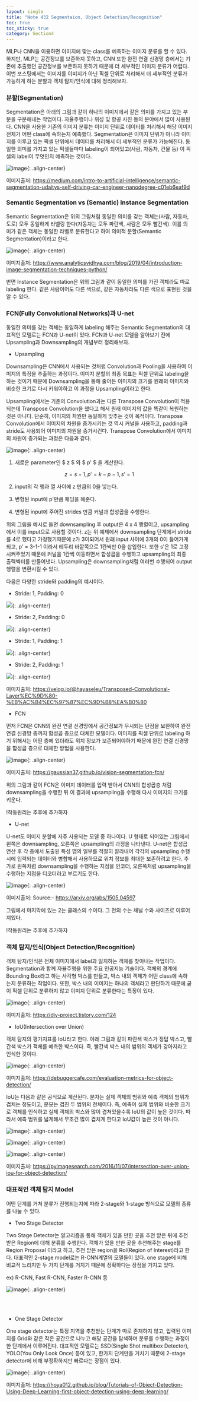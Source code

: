 ```yaml
---
layout: single
title: "Note 432 Segmentaion, Object Detection/Recognition"
toc: true
toc_sticky: true
category: Section4
---
```


MLP나 CNN을 이용하면 이미지에 맞는 class를 예측하는 이미지 분류를 할 수 있다. 하지만, MLP는 공간정보를 보존하지 못하고, CNN 또한 완전 연결 신경망 층에서는 기존에 추출했던
공간정보를 보존하지 못하기 때문에 더 세부적인 이미지 분류가 어렵다. 이번 포스팅에서는 이미지를 이미지가 아닌 픽셀 단위로 처리해서 더 세부적인 분류가 가능하게 하는 분할과
객체 탐지/인식에 대해 정리해보자.

### 분할(Segmentation)
Segmentation은 아래의 그림과 같이 하나의 이미지에서 같은 의미를 가지고 있는 부분을 구분해내는 작업이다. 자율주행이나 위성 및 항공 사진 등의 분야에서 많이 사용된다. CNN을 사용한
기존의 이미지 분류는 이미지 단위로 데이터를 처리해서 해당 이미지 전체가 어떤 class에 속하는지 예측했다. Segmentation은 이미지 단위가 아니라 이미지를 이루고 있는 픽셀 단위에서
데이터를 처리해서 더 세부적인 분류가 가능해진다. 동일한 의미를 가지고 있는 픽셀들마다 labeling이 되어있고(사람, 자동차, 건물 등) 이 픽셀의 label이 무엇인지 예측하는 것이다.

![image](https://user-images.githubusercontent.com/97672187/168040455-decec031-ff5b-44c5-aa05-b4962cd0db6b.png){: .align-center}

이미지출처: https://medium.com/intro-to-artificial-intelligence/semantic-segmentation-udaitys-self-driving-car-engineer-nanodegree-c01eb6eaf9d

### Semantic Segmentation vs (Semantic) Instance Segmentation
Semantic Segmentation은 위의 그림처럼 동일한 의미를 갖는 객체는(사람, 자동차, 도로) 모두 동일하게 라벨링 한다(자동차는 모두 파란색, 사람은 모두 빨간색).
이를 의미가 같은 객체는 동일한 라벨로 분류한다고 하여 의미적 분할(Semantic Segmentation)이라고 한다.

![image](https://user-images.githubusercontent.com/97672187/168042025-afbafe2c-6413-4a64-b9be-2681c978354d.png){: .align-center}

이미지출처: https://www.analyticsvidhya.com/blog/2019/04/introduction-image-segmentation-techniques-python/

반면 Instance Segmentation은 위의 그림과 같이 동일한 의미를 가진 객체라도 따로 labeling 한다. 같은 사람이어도 다른 색으로, 같은 자동차라도 다른 색으로 표현된 것을 알 수 있다.

### FCN(Fully Convolutional Networks)과 U-net
동일한 의미를 갖는 객체는 동일하게 labeling 해주는 Semantic Segmentation의 대표적인 모델로는 FCN과 U-net이 있다. FCN과 U-net 모델을 알아보기 전에 Upsampling과 Downsampling의
개념부터 정리해보자.

- Upsampling

Downsampling은 CNN에서 사용되는 것처럼 Convolution과 Pooling을 사용하여 이미지의 특징을 추출하는 과정이다. 이미지 분할의 최종 목표는 픽셀 단위로 labeling을 하는 것이기 때문에
Downsampling을 통해 줄어든 이미지의 크기를 원래의 이미지와 비슷한 크기로 다시 키워야하고 이 과정을  Upsampling이라고 한다.

Upsampling에서는 기존의 Convolution과는 다른 Transpose Convolution이 적용되는데 Transpose Convolution을 했다고 해서 원래 이미지의 값을 똑같이 복원하는 것은 아니다.
단순히, 이미지의 차원만 동일하게 맞추는 것이 목적이다. Transpose Convolution에서 이미지의 차원을 증가시키는 것 역시 커널을 사용하고, padding과 stride도 사용되어 이미지의
차원을 증가시킨다. Transpose Convolution에서 이미지의 차원이 증가되는 과정은 다음과 같다.

![image](https://user-images.githubusercontent.com/97672187/168050868-2af33996-c24d-46e6-93cd-15108131bb2c.png){: .align-center}

1) 새로운 parameter인 $ z $ 와 $ p' $ 을 계산한다.

$$ z = s - 1, p' = k - p - 1, s' = 1 $$

2) input의 각 행과 열 사이에 z 만큼의 0을 넣는다.

3) 변형된 input에 p'만큼 패딩을 해준다.

4) 변형된 input에 주어진 strides 만큼 커널과 합성곱을 수행한다.

위의 그림을 예시로 들면 downsampling 후 output은 4 x 4 행렬이고, upsampling에서 이를 input으로 사용할 것이다. z는 위 예제에서 downsampling 단계에서 stride를 4로 했다고 가정했기때문에
z가 3이되어서 원래 input 사이에 3개의 0이 들어가게 되고, p' = 3-1-1 이라서 테두리 바깥쪽으로 1칸씩만 0을 삽입한다. 또한 s'은 1로 고정시켜주었기 때문에 커널을 1칸씩 이동하면서
합성곱을 수행하고 upsampling의 최종 출력벡터를 만들어낸다. Upsampling은 downsampling처럼 여러번 수행되어 output 행렬을 변환시킬 수 있다.

다음은 다양한 stride와 padding의 예시이다.

- Stride: 1, Padding: 0

<img src="https://velog.velcdn.com/images%2Fhayaseleu%2Fpost%2F0a18513f-4db2-4243-9088-9ea73db520e9%2F1_YvlCSNzDEBGEWkZWNffPvw.gif"/>{: .align-center}

- Stride: 2, Padding: 0

<img src="https://velog.velcdn.com/images%2Fhayaseleu%2Fpost%2F36c9c660-27c3-40f3-a08c-335bf67610c1%2F1_34_365CJB5seboQDUrbI5A.gif"/>{: .align-center}

- Stride: 1, Padding: 1

<img src="https://velog.velcdn.com/images%2Fhayaseleu%2Fpost%2F9457f703-acb1-443f-a450-8f1f834396dc%2F1_gXAcHnbTxmPb8KjSryki-g.gif"/>{: .align-center}

- Stride: 2, Padding: 1

<img src="https://velog.velcdn.com/images%2Fhayaseleu%2Fpost%2F8abde504-c3b1-4a40-a17d-16ad230ccead%2F1_WpOcRWlofm0Z0EDUTKefzg.gif"/>{: .align-center}

이미지출처: https://velog.io/@hayaseleu/Transposed-Convolutional-Layer%EC%9D%80-%EB%AC%B4%EC%97%87%EC%9D%B8%EA%B0%80


- FCN

먼저 FCN은 CNN의 완전 연결 신경망에서 공간정보가 무시되는 단점을 보완하여 완전 연결 신경망 층까지 합성곱 층으로 대체한 모델이다. 이미지를 픽셀 단위로 labeling 하기 위해서는
어떤 층에 있더라도 위치 정보가 보존되어야하기 때문에 완전 연결 신경망을 합성곱 층으로 대체한 방법을 사용한다. 

![image](https://user-images.githubusercontent.com/97672187/168185170-a97ab49e-13da-4105-9d29-ec1c24272421.png){: .align-center}

이미지출처: https://gaussian37.github.io/vision-segmentation-fcn/

위의 그림과 같이 FCN은 이미지 데이터를 입력 받아서 CNN의 합성곱층 처럼 downsampling을 수행한 뒤 이 결과에 upsampling을 수행해 다시 이미지의 크기를 키운다.

!작동원리는 추후에 추가하자

- U-net

U-net도 이미지 분할에 자주 사용되는 모델 중 하나이다. U 형태로 되어있는 그림에서 왼쪽은 downsampling, 오른쪽은 upsampling의 과정을 나타낸다. U-net은
합성곱 연산 후 각 층에서 도출된 특성 맵의 일부를 적절히 잘라내어 각각의 upsampling 수행시에 입력되는 데이터와 병합해서 사용하므로 위치 정보를 최대한 보존하려고 한다. 
추가로 왼쪽처럼 downsampling을 수행하는 지점을 인코더, 오른쪽처럼 upsampling을 수행하는 지점을 디코더라고 부르기도 한다.

![image](https://user-images.githubusercontent.com/97672187/168054785-a3babd8f-080f-48cb-8e5f-034a6b826895.png){: .align-center}

이미지출처: Source:- https://arxiv.org/abs/1505.04597

그림에서 마지막에 있는 2는 클래스의 수이다. 그 전의 수는 채널 수와 사이즈로 이루어져있다.

!작동원리는 추후에 추가하자

### 객체 탐지/인식(Object Detection/Recognition)
객체 탐지/인식은 전체 이미지에서 label과 일치하는 객체를 찾아내는 작업이다. Segmentation과 함께 자율주행을 위한 주요 인공지능 기술이다. 객체의 경계에 Bounding Box라고 하는
사각형 박스를 만들고, 박스 내의 객체가 어떤 class에 속하는지 분류하는 작업이다. 또한, 박스 내의 이미지는 하나의 객체라고 판단하기 때문에 굳이 픽셀 단위로 분류하지 않고 이미지 단위로 분류한다는 특징이 있다.

![image](https://user-images.githubusercontent.com/97672187/168065675-54551a7d-846b-4fe7-99cf-dfdf51f77491.png){: .align-center}

이미지출처: https://diy-project.tistory.com/124

- IoU(Intersection over Union)

객체 탐지의 평가지표를 IoU라고 한다. 아래 그림과 같이 파란색 박스가 정답 박스고, 빨간색 박스가 객체를 예측한 박스이다. 즉, 빨간색 박스 내의 범위의 객체가 강아지라고 인식한
것이다.

![image](https://user-images.githubusercontent.com/97672187/168060726-60335f74-be1b-48c4-80c7-294f4c5f745c.png){: .align-center}

이미지출처: https://debuggercafe.com/evaluation-metrics-for-object-detection/


IoU는 다음과 같은 공식으로 계산된다. 분자는 실제 객체의 범위와 예측 객체의 범위가 겹치는 정도이고, 분모는 겹친 두 범위의 전체이다. 즉, 예측이 실제 범위와 비슷한 크기로 객체를
인식하고 실제 객체의 박스와 많이 겹쳐있을수록 IoU의 값이 높은 것이다. 따라서 예측 범위를 넓게해서 무조건 많이 겹치게 한다고 IoU값이 높은 것이 아니다.

![image](https://user-images.githubusercontent.com/97672187/168062888-3cc4d692-ad4c-427b-845e-ba4a4f104f49.png){: .align-center}

![image](https://user-images.githubusercontent.com/97672187/168062216-4052c305-fbd0-420d-b47a-08da95bc48ef.png){: .align-center}

![image](https://user-images.githubusercontent.com/97672187/168063093-97eb4862-5d8f-4a70-92f0-0bcb1cff74ae.png){: .align-center}

이미지출처: https://pyimagesearch.com/2016/11/07/intersection-over-union-iou-for-object-detection/

### 대표적인 객체 탐지 Model
어떤 단계를 거쳐 분류가 진행되는지에 따라 2-stage와 1-stage 방식으로 모델의 종류를 나눌 수 있다.

- Two Stage Detector

Two Stage Detector는 알고리즘을 통해 객체가 있을 만한 곳을 추천 받은 뒤에 추천 받은 Region에 대해 분류를 수행한다. 객체가 있을 만한 곳을 추천해주는 stage를 
Region Proposal 이라고 하고, 추천 받은 region을 RoI(Region of Interest)라고 한다. 대표적인 2-stage model로는 R-CNN계열의 모델들이 있다. one stage에 비해 비교적 느리지만
두 가지 단계를 거치기 때문에 정확하다는 장점을 가지고 있다.

ex) R-CNN, Fast R-CNN, Faster R-CNN 등

![image](https://user-images.githubusercontent.com/97672187/168064449-00d3a4dd-3d7e-4937-85f2-f9b4da41e031.png){: .align-center}

<br>

<br>

- One Stage Detector

One stage detector는 특정 지역을 추천받는 단계가 따로 존재하지 않고, 입력된 이미지를 Grid와 같은 작은 공간으로 나누고 해당 공간을 탐색하며 분류를 수행하는 과정이 한 단계에서 이루어진다. 대표적인 모델로는 SSD(Single Shot multibox Detector),
YOLO(You Only Look Once) 등이 있고, 한가지 단계만을 거치기 때문에 2-stage detector에 비해 부정확하지만 빠르다는 장점이 있다.

![image](https://user-images.githubusercontent.com/97672187/168064586-1eb17bbf-10fb-4636-b630-3fb743b616f2.png){: .align-center}

이미지출처: https://hoya012.github.io/blog/Tutorials-of-Object-Detection-Using-Deep-Learning-first-object-detection-using-deep-learning/



